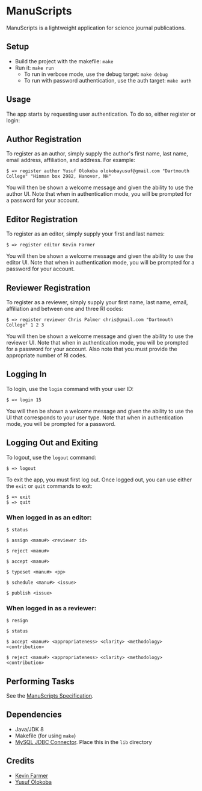 # ManuScripts
ManuScripts is a lightweight application for science journal publications.

## Setup
- Build the project with the makefile: `make`
- Run it: `make run`
    - To run in verbose mode, use the debug target: `make debug`
    - To run with password authentication, use the auth target: `make auth`

## Usage
The app starts by requesting user authentication. To do so, either register or login:

## Author Registration
To register as an author, simply supply the author's first name, last name, email address, affiliation, and address. For example:
```
$ => register author Yusuf Olokoba olokobayusuf@gmail.com "Dartmouth College" "Hinman box 2982, Hanover, NH"
```
You will then be shown a welcome message and given the ability to use the author UI. Note that when in authentication mode, you will be prompted for a password for your account.

## Editor Registration
To register as an editor, simply supply your first and last names:
```
$ => register editor Kevin Farmer
```
You will then be shown a welcome message and given the ability to use the editor UI. Note that when in authentication mode, you will be prompted for a password for your account.

## Reviewer Registration
To register as a reviewer, simply supply your first name, last name, email, affiliation and between one and three RI codes:
```
$ => register reviewer Chris Palmer chris@gmail.com "Dartmouth College" 1 2 3
```
You will then be shown a welcome message and given the ability to use the reviewer UI. Note that when in authentication mode, you will be prompted for a password for your account. Also note that you must provide the appropriate number of RI codes.

## Logging In
To login, use the `login` command with your user ID:

```
$ => login 15
```
You will then be shown a welcome message and given the ability to use the UI that corresponds to your user type. Note that when in authentication mode, you will be prompted for a password.


## Logging Out and Exiting

To logout, use the `logout` command:

```
$ => logout
```

To exit the app, you must first log out. Once logged out, you can use either the `exit` or `quit` commands to exit:

```
$ => exit
$ => quit
```


### When logged in as an editor:

```
$ status
```

```
$ assign <manu#> <reviewer id>
```

```
$ reject <manu#>
```

```
$ accept <manu#>
```

```
$ typeset <manu#> <pp>
```

```
$ schedule <manu#> <issue>
```

```
$ publish <issue>
```

### When logged in as a reviewer:

```
$ resign
```

```
$ status
```

```
$ accept <manu#> <appropriateness> <clarity> <methodology> <contribution>
```

```
$ reject <manu#> <appropriateness> <clarity> <methodology> <contribution>
``` 


## Performing Tasks
See the [ManuScripts Specification](http://www.cs.dartmouth.edu/~cs61/Labs/Lab%202/Lab%202.html).


## Dependencies
- Java/JDK 8
- Makefile (for using `make`)
- [MySQL JDBC Connector](https://dev.mysql.com/downloads/connector/j/5.1.html). Place this in the `lib` directory

## Credits
- [Kevin Farmer](mailto:kevin.r.farmer.18@dartmouth.edu)
- [Yusuf Olokoba](mailto:olokobayusuf@gmail.com)
